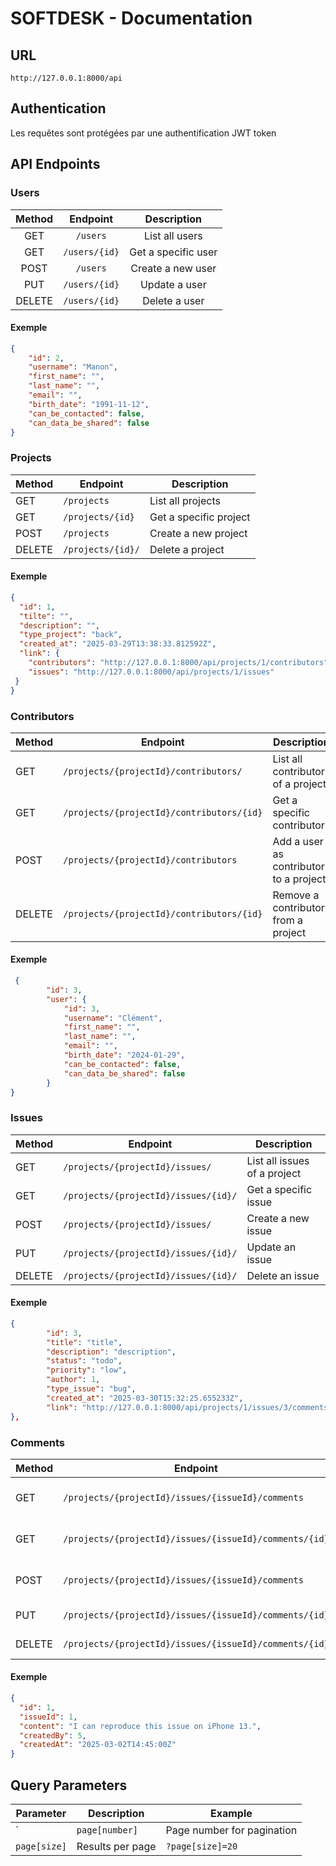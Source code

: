# SOFTDESK - Documentation

## URL
```
http://127.0.0.1:8000/api
```

## Authentication
Les requêtes sont protégées par une authentification JWT token

## API Endpoints

### Users

|      Method       |   Endpoint    |     Description     |
|:-----------------:|:-------------:|:-------------------:|
|        GET        |   `/users`    |   List all users    |
|        GET        | `/users/{id}` | Get a specific user |
|       POST        |   `/users`    |  Create a new user  |
|        PUT        | `/users/{id}` |    Update a user    |
|      DELETE       | `/users/{id}` |    Delete a user    |

#### Exemple
```json
{
    "id": 2,
    "username": "Manon",
    "first_name": "",
    "last_name": "",
    "email": "",
    "birth_date": "1991-11-12",
    "can_be_contacted": false,
    "can_data_be_shared": false
}
```

### Projects

| Method | Endpoint          | Description |
|--------|-------------------|-------------|
| GET | `/projects`       | List all projects |
| GET | `/projects/{id}`  | Get a specific project |
| POST | `/projects`       | Create a new project |
| DELETE | `/projects/{id}/` | Delete a project |

#### Exemple
```json
{
  "id": 1,
  "tilte": "",
  "description": "",
  "type_project": "back",
  "created_at": "2025-03-29T13:38:33.812592Z",
  "link": {
    "contributors": "http://127.0.0.1:8000/api/projects/1/contributors",
    "issues": "http://127.0.0.1:8000/api/projects/1/issues"
 }
}
```

### Contributors

| Method | Endpoint                                  | Description |
|--------|-------------------------------------------|-------------|
| GET | `/projects/{projectId}/contributors/`     | List all contributors of a project |
| GET | `/projects/{projectId}/contributors/{id}` | Get a specific contributor |
| POST | `/projects/{projectId}/contributors`      | Add a user as contributor to a project |
| DELETE | `/projects/{projectId}/contributors/{id}` | Remove a contributor from a project |

#### Exemple
```json
 {
        "id": 3,
        "user": {
            "id": 3,
            "username": "Clément",
            "first_name": "",
            "last_name": "",
            "email": "",
            "birth_date": "2024-01-29",
            "can_be_contacted": false,
            "can_data_be_shared": false
        }
}
```

### Issues

| Method | Endpoint                             | Description |
|--------|--------------------------------------|-------------|
| GET | `/projects/{projectId}/issues/`      | List all issues of a project |
| GET | `/projects/{projectId}/issues/{id}/` | Get a specific issue |
| POST | `/projects/{projectId}/issues/`      | Create a new issue |
| PUT | `/projects/{projectId}/issues/{id}/` | Update an issue |
| DELETE | `/projects/{projectId}/issues/{id}/` | Delete an issue |

#### Exemple
```json
{
        "id": 3,
        "title": "title",
        "description": "description",
        "status": "todo",
        "priority": "low",
        "author": 1,
        "type_issue": "bug",
        "created_at": "2025-03-30T15:32:25.655233Z",
        "link": "http://127.0.0.1:8000/api/projects/1/issues/3/comments/"‡
},
```

### Comments

| Method | Endpoint | Description |
|--------|----------|-------------|
| GET | `/projects/{projectId}/issues/{issueId}/comments` | List all comments of an issue |
| GET | `/projects/{projectId}/issues/{issueId}/comments/{id}` | Get a specific comment |
| POST | `/projects/{projectId}/issues/{issueId}/comments` | Create a new comment |
| PUT | `/projects/{projectId}/issues/{issueId}/comments/{id}` | Update a comment |
| DELETE | `/projects/{projectId}/issues/{issueId}/comments/{id}` | Delete a comment |

#### Exemple
```json
{
  "id": 1,
  "issueId": 1,
  "content": "I can reproduce this issue on iPhone 13.",
  "createdBy": 5,
  "createdAt": "2025-03-02T14:45:00Z"
}
```

## Query Parameters

| Parameter | Description | Example |
|-----------|-------------|---------|
` | `page[number]` | Page number for pagination | `?page[number]=2` |
| `page[size]` | Results per page | `?page[size]=20` |
